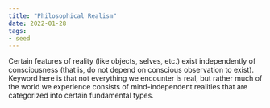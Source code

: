 ```yaml
---
title: "Philosophical Realism"
date: 2022-01-28
tags:
- seed
---
```


Certain features of reality (like objects, selves, etc.) exist independently of consciousness (that is, do not depend on conscious observation to exist). Keyword here is that not everything we encounter is real, but rather much of the world we experience consists of mind-independent realities that are categorized into certain fundamental types.
